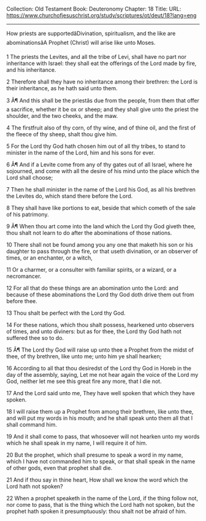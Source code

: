 Collection: Old Testament
Book: Deuteronomy
Chapter: 18
Title: 
URL: https://www.churchofjesuschrist.org/study/scriptures/ot/deut/18?lang=eng

---

How priests are supportedâDivination, spiritualism, and the like are abominationsâA Prophet (Christ) will arise like unto Moses.

1 The priests the Levites, and all the tribe of Levi, shall have no part nor inheritance with Israel: they shall eat the offerings of the Lord made by fire, and his inheritance.

2 Therefore shall they have no inheritance among their brethren: the Lord is their inheritance, as he hath said unto them.

3 Â¶ And this shall be the priestâs due from the people, from them that offer a sacrifice, whether it be ox or sheep; and they shall give unto the priest the shoulder, and the two cheeks, and the maw.

4 The firstfruit also of thy corn, of thy wine, and of thine oil, and the first of the fleece of thy sheep, shalt thou give him.

5 For the Lord thy God hath chosen him out of all thy tribes, to stand to minister in the name of the Lord, him and his sons for ever.

6 Â¶ And if a Levite come from any of thy gates out of all Israel, where he sojourned, and come with all the desire of his mind unto the place which the Lord shall choose;

7 Then he shall minister in the name of the Lord his God, as all his brethren the Levites do, which stand there before the Lord.

8 They shall have like portions to eat, beside that which cometh of the sale of his patrimony.

9 Â¶ When thou art come into the land which the Lord thy God giveth thee, thou shalt not learn to do after the abominations of those nations.

10 There shall not be found among you any one that maketh his son or his daughter to pass through the fire, or that useth divination, or an observer of times, or an enchanter, or a witch,

11 Or a charmer, or a consulter with familiar spirits, or a wizard, or a necromancer.

12 For all that do these things are an abomination unto the Lord: and because of these abominations the Lord thy God doth drive them out from before thee.

13 Thou shalt be perfect with the Lord thy God.

14 For these nations, which thou shalt possess, hearkened unto observers of times, and unto diviners: but as for thee, the Lord thy God hath not suffered thee so to do.

15 Â¶ The Lord thy God will raise up unto thee a Prophet from the midst of thee, of thy brethren, like unto me; unto him ye shall hearken;

16 According to all that thou desiredst of the Lord thy God in Horeb in the day of the assembly, saying, Let me not hear again the voice of the Lord my God, neither let me see this great fire any more, that I die not.

17 And the Lord said unto me, They have well spoken that which they have spoken.

18 I will raise them up a Prophet from among their brethren, like unto thee, and will put my words in his mouth; and he shall speak unto them all that I shall command him.

19 And it shall come to pass, that whosoever will not hearken unto my words which he shall speak in my name, I will require it of him.

20 But the prophet, which shall presume to speak a word in my name, which I have not commanded him to speak, or that shall speak in the name of other gods, even that prophet shall die.

21 And if thou say in thine heart, How shall we know the word which the Lord hath not spoken?

22 When a prophet speaketh in the name of the Lord, if the thing follow not, nor come to pass, that is the thing which the Lord hath not spoken, but the prophet hath spoken it presumptuously: thou shalt not be afraid of him.
